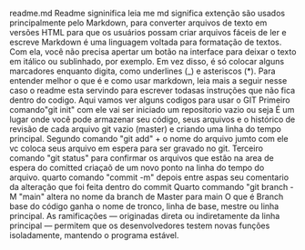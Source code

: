 readme.md
Readme signinifica leia me
md significa extenção  são usados principalmente pelo Markdown, para converter arquivos de texto em versões HTML para que os usuários possam criar arquivos fáceis de ler e escreve
Markdown é uma linguagem voltada para formatação de textos. Com ela, você não precisa apertar um botão na interface para deixar o texto em itálico ou sublinhado, por exemplo. Em vez disso, é só colocar alguns marcadores enquanto digita, como underlines (_) e asteriscos (*). Para entender melhor o que é e como usar markdown, leia mais a seguir
nesse caso o readme esta servindo para escrever todasas instruções que não fica dentro do codigo.
Aqui vamos ver alguns codigos para usar o GIT
Primeiro comando"git init" com ele vai ser iniciado um repositorio vazio ou seja É um lugar onde você pode armazenar seu código, seus arquivos e o histórico de revisão de cada arquivo git vazio (master) e criando uma linha do tempo principal.
Segundo comando "git add" + o nome do arquivo jumto com ele vc coloca seus arquivo em espera para ser gravado no git.
Terceiro comando "git status" para confirmar os arquivos que estão na area de espera do comitted criaçaõ de um novo ponto na linha do tempo do arquivo.
quarto comando "commit -m" depois entre aspas seu comentario da alteração que foi feita dentro do commit
Quarto commando "git branch -M "main" altera no nome da branch de Master para main
O que é Branch base do código ganha o nome de tronco, linha de base, mestre ou linha principal. As ramificações — originadas direta ou indiretamente da linha principal –– permitem que os desenvolvedores testem novas funções isoladamente, mantendo o programa estável.